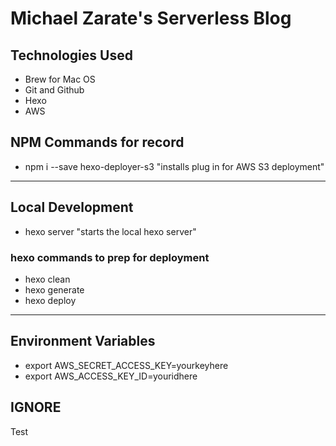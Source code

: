 
# Michael Zarate's Serverless Blog


## Technologies Used
- Brew for Mac OS
- Git and Github
- Hexo
- AWS



## NPM Commands for record
- npm i --save hexo-deployer-s3 "installs plug in for AWS S3 deployment"

___



## Local Development
- hexo server "starts the local hexo server"
### hexo commands to prep for deployment
- hexo clean
- hexo generate
- hexo deploy

___

## Environment Variables 
- export AWS_SECRET_ACCESS_KEY=yourkeyhere
- export AWS_ACCESS_KEY_ID=youridhere


## IGNORE
Test





